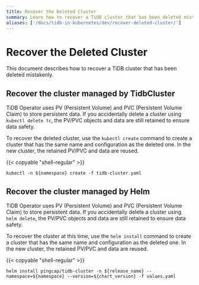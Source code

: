 ```yaml
---
title: Recover the Deleted Cluster
summary: Learn how to recover a TiDB cluster that has been deleted mistakenly.
aliases: ['/docs/tidb-in-kubernetes/dev/recover-deleted-cluster/']
---
```


# Recover the Deleted Cluster

This document describes how to recover a TiDB cluster that has been deleted mistakenly.

## Recover the cluster managed by TidbCluster

TiDB Operator uses PV (Persistent Volume) and PVC (Persistent Volume Claim) to store persistent data. If you accidentally delete a cluster using `kubectl delete tc`, the PV/PVC objects and data are still retained to ensure data safety.

To recover the deleted cluster, use the `kubectl create` command to create a cluster that has the same name and configuration as the deleted one. In the new cluster, the retained PV/PVC and data are reused.

{{< copyable "shell-regular" >}}

```shell
kubectl -n ${namespace} create -f tidb-cluster.yaml
```

## Recover the cluster managed by Helm

TiDB Operator uses PV (Persistent Volume) and PVC (Persistent Volume Claim) to store persistent data. If you accidentally delete a cluster using `helm delete`, the PV/PVC objects and data are still retained to ensure data safety.

To recover the cluster at this time, use the `helm install` command to create a cluster that has the same name and configuration as the deleted one. In the new cluster, the retained PV/PVC and data are reused.

{{< copyable "shell-regular" >}}

```shell
helm install pingcap/tidb-cluster -n ${release_name} --namespace=${namespace} --version=${chart_version} -f values.yaml
```
